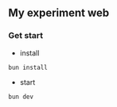 ## My experiment web

### Get start

- install

```shell
bun install
```

- start

```shell
bun dev
```
